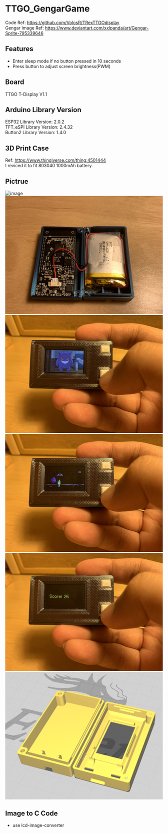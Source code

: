 # TTGO_GengarGame  
Code Ref: https://github.com/VolosR/TRexTTGOdisplay  
Gengar Image Ref: https://www.deviantart.com/xxlpanda/art/Gengar-Sprite-795339646  

## Features  
* Enter sleep mode if no button pressed in 10 seconds  
* Press button to adjust screen brightness(PWM)  

## Board  
TTGO T-Display V1.1  

## Arduino Library Version  
ESP32 Library Version: 2.0.2  
TFT_eSPI Library Version: 2.4.32  
Button2 Library Version: 1.4.0  

## 3D Print Case  
Ref: https://www.thingiverse.com/thing:4501444  
I reviced it to fit 803040 1000mAh battery. 

## Pictrue  
![image](https://github.com/Chihhao/TTGO_GengarGame/blob/main/image/demo.gif)  
![image](https://github.com/Chihhao/TTGO_GengarGame/blob/main/image/image0.jpg)  
![image](https://github.com/Chihhao/TTGO_GengarGame/blob/main/image/image1.jpg)  
![image](https://github.com/Chihhao/TTGO_GengarGame/blob/main/image/image2.jpg)  
![image](https://github.com/Chihhao/TTGO_GengarGame/blob/main/image/image3.jpg)  
![image](https://github.com/Chihhao/TTGO_GengarGame/blob/main/image/image4.png)  

## Image to C Code  
* use lcd-image-converter  
  
